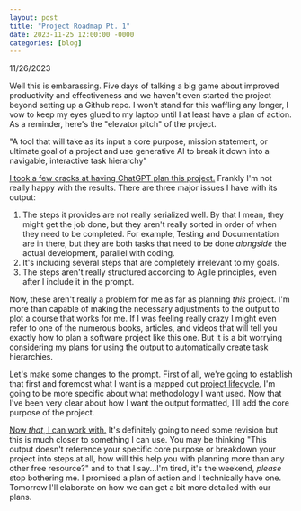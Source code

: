 ```yaml
---
layout: post
title: "Project Roadmap Pt. 1"
date: 2023-11-25 12:00:00 -0000
categories: [blog]
---
```

11/26/2023

Well this is embarassing. Five days of talking a big game about improved productivity and effectiveness and we haven't even started the project beyond setting up a Github repo. I won't stand for this waffling any longer, I vow to keep my eyes glued to my laptop until I at least have a plan of action. As a reminder, here's the "elevator pitch" of the project.

"A tool that will take as its input a core purpose, mission statement, or ultimate goal of a project and use generative AI to break it down into a navigable, interactive task hierarchy"

[I took a few cracks at having ChatGPT plan this project.](https://reachforthesky.github.io/task-weaver-ai/assets/blog-content/11-25-2023/Project-Steps-Tool.html) Frankly I'm not really happy with the results. There are three major issues I have with its output:

1. The steps it provides are not really serialized well. By that I mean, they might get the job done, but they aren't really sorted in order of when they need to be completed. For example, Testing and Documentation are in there, but they are both tasks that need to be done *alongside* the actual development, parallel with coding.
2. It's including several steps that are completely irrelevant to my goals. 
3. The steps aren't really structured according to Agile principles, even after I include it in the prompt.

Now, these aren't really a problem for me as far as planning *this* project. I'm more than capable of making the necessary adjustments to the output to plot a course that works for me. If I was feeling really crazy I might even refer to one of the numerous books, articles, and videos that will tell you exactly how to plan a software project like this one. But it is a bit worrying considering my plans for using the output to automatically create task hierarchies. 

Let's make some changes to the prompt. First of all, we're going to establish that first and foremost what I want is a mapped out [project lifecycle.](https://www.wrike.com/project-management-guide/project-lifecycle/) I'm going to be more specific about what methodology I want used. Now that I've been very clear about how I want the output formatted, I'll add the core purpose of the project.

[Now *that*, I can work with.](https://reachforthesky.github.io/task-weaver-ai/assets/blog-content/11-25-2023/Agile-Scrum-for-Software.html) It's definitely going to need some revision but this is much closer to something I can use. You may be thinking "This output doesn't reference your specific core purpose or breakdown your project into steps at all, how will this help you with planning more than any other free resource?" and to that I say...I'm tired, it's the weekend, *please* stop bothering me. I promised a plan of action and I technically have one. Tomorrow I'll elaborate on how we can get a bit more detailed with our plans.